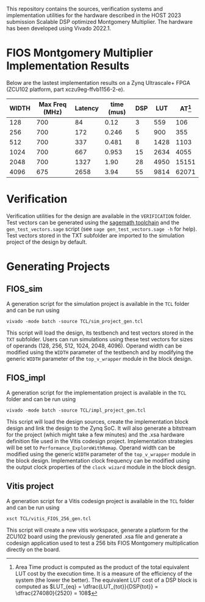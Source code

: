 This repository contains the sources, verification systems and implementation utilities for the hardware described in the HOST 2023 submission Scalable DSP optimized Montgomery Multiplier. The hardware has been developed using Vivado 2022.1.

# FIOS Montgomery Multiplier Implementation Results

Below are the lastest implementation results on a Zynq Ultrascale+ FPGA (ZCU102 platform, part xczu9eg-ffvb1156-2-e).

| WIDTH | Max Freq (MHz) | Latency | time (mus) | DSP | LUT | AT[^1] |
|-------|----------------|---------|------------|-----|-----|---- |
|128    |700             |84       |0.12        |3    |559  |106  |
|256    |700             |172      |0.246       |5    |900  |355  |
|512    |700             |337      |0.481       |8    |1428 |1103 |
|1024   |700             |667      |0.953       |15   |2634 |4055 |
|2048   |700             |1327     |1.90        |28   |4950 |15151|
|4096   |675             |2658     |3.94        |55   |9814 |62071|

[^1]: Area Time product is computed as the product of the total equivalent LUT cost by the execution time.
  It is a measure of the efficiency of the system (the lower the better).
  The equivalent LUT cost of a DSP block is computed as $LUT_{eq} = \dfrac{LUT_{tot}}{DSP{tot}} = \dfrac{274080}{2520} = 108$

# Verification

Verification utilities for the design are available in the `VERIFICATION` folder.
Test vectors can be generated using the [sagemath toolchain](https://www.sagemath.org/) and the `gen_test_vectors.sage` script (see `sage gen_test_vectors.sage -h` for help).
Test vectors stored in the TXT subfolder are imported to the simulation project of the design by default.

# Generating Projects

## FIOS_sim

A generation script for the simulation project is available in the `TCL` folder and can be run using

```
vivado -mode batch -source TCL/sim_project_gen.tcl
```

This script will load the design, its testbench and test vectors stored in the `TXT` subfolder. 
Users can run simulations using these test vectors for sizes of operands (128, 256, 512, 1024, 2048, 4096).
Operand width can be modified using the `WIDTH` parameter of the testbench and by modifying the generic `WIDTH` parameter of the
`top_v_wrapper` module in the block design.

## FIOS_impl

A generation script for the implementation project is available in the `TCL` folder and can be run using

```
vivado -mode batch -source TCL/impl_project_gen.tcl
```

This script will load the design sources, create the implementation block design and link the design to the Zynq SoC.
It will also generate a bitstream for the project (which might take a few minutes) and the .xsa hardware definition file used in the Vitis codesign project.
Implementation strategies will be set to `Performance_ExploreWithRemap`.
Operand width can be modified using the generic `WIDTH` parameter of the
`top_v_wrapper` module in the block design. Implementation clock frequency can be modified using the output clock properties of
the `clock wizard` module in the block design.

## Vitis project

A generation script for a Vitis codesign project is available in the `TCL` folder and can be run using

```
xsct TCL/vitis_FIOS_256_gen.tcl
```

This script will create a new vitis workspace, generate a platform for the ZCU102 board using the previously generated .xsa file and generate a codesign application used to test a 256 bits FIOS Montgomery multiplication directly on the board.
